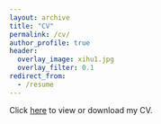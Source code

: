 ```yaml
---
layout: archive
title: "CV"
permalink: /cv/
author_profile: true
header:
  overlay_image: xihu1.jpg
  overlay_filter: 0.1
redirect_from:
  - /resume
---
```


Click [here](https://jianxuan-lei.github.io/files/CV_Jianxuan_Lei.pdf) to view or download my CV.

